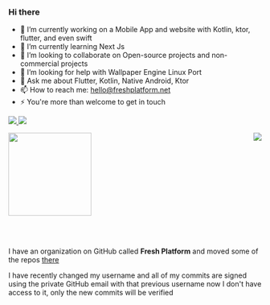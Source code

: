 ### Hi there

<!--

- ⚡ Fun fact: ...
-->
- 🔭 I’m currently working on a Mobile App and website with Kotlin, ktor, flutter, and even swift
- 🌱 I’m currently learning Next Js
- 👯 I’m looking to collaborate on Open-source projects and non-commercial projects
- 🤔 I’m looking for help with Wallpaper Engine Linux Port
- 💬 Ask me about Flutter, Kotlin, Native Android, Ktor
- 📫 How to reach me: hello@freshplatform.net
- ⚡ You're more than welcome to get in touch

<p class="center">
  <a href="https://www.youtube.com/@freshtechtips"> <img src="https://img.shields.io/badge/Youtube-FreshTechTips-red"/> </a>
  <a href="https://www.ahmedriad.com/"> <img src="https://img.shields.io/badge/%20-Website%20-lightgrey"/> </a>
  <br>
</p>

<img src="https://github-readme-stats-sigma-five.vercel.app/api/top-langs/?username=freshtechtips&layout=compact&langs_count=50" align="right" />
<img src="https://github-readme-stats-sigma-five.vercel.app/api?username=freshtechtips" height="165" />

<br><br>

I have an organization on GitHub called **Fresh Platform** and moved some of the repos [there](https://github.com/freshplatform/)

<p>I have recently changed my username and all of my commits are signed using the private GitHub email with that previous username now I don't have access to it, only the new commits will be verified</p>

